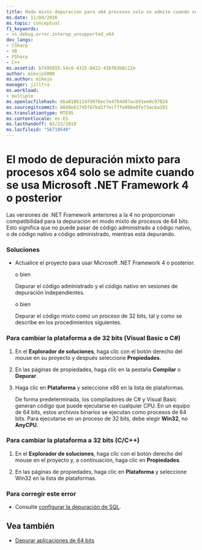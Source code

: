 ```yaml
---
title: Modo mixto depuración para x64 procesos solo se admite cuando se usa Microsoft.NET Framework 4 o posterior | Microsoft Docs
ms.date: 11/04/2016
ms.topic: conceptual
f1_keywords:
- vs.debug.error.interop_unsupported_x64
dev_langs:
- CSharp
- VB
- FSharp
- C++
ms.assetid: b7495655-54c0-4315-8422-43bf63b8c22e
author: mikejo5000
ms.author: mikejo
manager: jillfra
ms.workload:
- multiple
ms.openlocfilehash: 6ba8186114fd976ec7e4704d97acb91ee0c97824
ms.sourcegitcommit: b0d8e61745f67bd1f7ecf7fe080a0fe73ac6a181
ms.translationtype: MTE95
ms.contentlocale: es-ES
ms.lasthandoff: 02/22/2019
ms.locfileid: "56719540"
---
```

# <a name="mixed-mode-debugging-for-x64-processes-is-only-supported-when-using-microsoftnet-framework-4-or-greater"></a>El modo de depuración mixto para procesos x64 solo se admite cuando se usa Microsoft .NET Framework 4 o posterior
Las versiones de .NET Framework anteriores a la 4 no proporcionan compatibilidad para la depuración en modo mixto de procesos de 64 bits. Esto significa que no puede pasar de código administrado a código nativo, o de código nativo a código administrado, mientras está depurando.

### <a name="workarounds"></a>Soluciones

-   Actualice el proyecto para usar Microsoft .NET Framework 4 o posterior.

     o bien

     Depurar el código administrado y el código nativo en sesiones de depuración independientes.

     o bien

     Depurar el código mixto como un proceso de 32 bits, tal y como se describe en los procedimientos siguientes.

### <a name="to-change-the-platform-to-32-bit-visual-basic-or-c"></a>Para cambiar la plataforma a de 32 bits (Visual Basic o C#)

1.  En el **Explorador de soluciones**, haga clic con el botón derecho del mouse en su proyecto y después seleccione **Propiedades**.

2.  En las páginas de propiedades, haga clic en la pestaña **Compilar** o **Depurar**.

3.  Haga clic en **Plataforma** y seleccione x86 en la lista de plataformas.

     De forma predeterminada, los compiladores de C# y Visual Basic generan código que puede ejecutarse en cualquier CPU. En un equipo de 64 bits, estos archivos binarios se ejecutan como procesos de 64 bits. Para ejecutarse en un proceso de 32 bits, debe elegir **Win32**, no **AnyCPU**.

### <a name="to-change-the-platform-to-32-bit-cc"></a>Para cambiar la plataforma a 32 bits (C/C++)

1.  En el **Explorador de soluciones**, haga clic con el botón derecho del mouse en el proyecto y, a continuación, haga clic en **Propiedades**.

2.  En las páginas de propiedades, haga clic en **Plataforma** y seleccione Win32 en la lista de plataformas.

### <a name="to-correct-this-error"></a>Para corregir este error

-   Consulte [configurar la depuración de SQL](/previous-versions/visualstudio/visual-studio-2010/s4sszxst(v=vs.100)).

## <a name="see-also"></a>Vea también
- [Depurar aplicaciones de 64 bits](../debugger/debug-64-bit-applications.md)